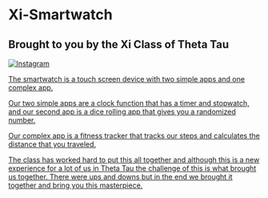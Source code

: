 # Xi-Smartwatch
## Brought to you by the Xi Class of Theta Tau

<a href="https://www.instagram.com/csufthetatau/"><img src="https://png.pngtree.com/element_our/sm/20180506/sm_5aeee1ca3107b.jpg" alt="Instagram"/>

The smartwatch is a touch screen device with two simple apps and one complex app.

Our two simple apps are a clock function that has a timer and stopwatch, and our second app
is a dice rolling app that gives you a randomized number.

Our complex app is a fitness tracker that tracks our steps and calculates the distance that you
traveled.

The class has worked hard to put this all together and although this is a new experience for
a lot of us in Theta Tau the challenge of this is what brought us together. There were ups and
downs but in the end we brought it together and bring you this masterpiece.